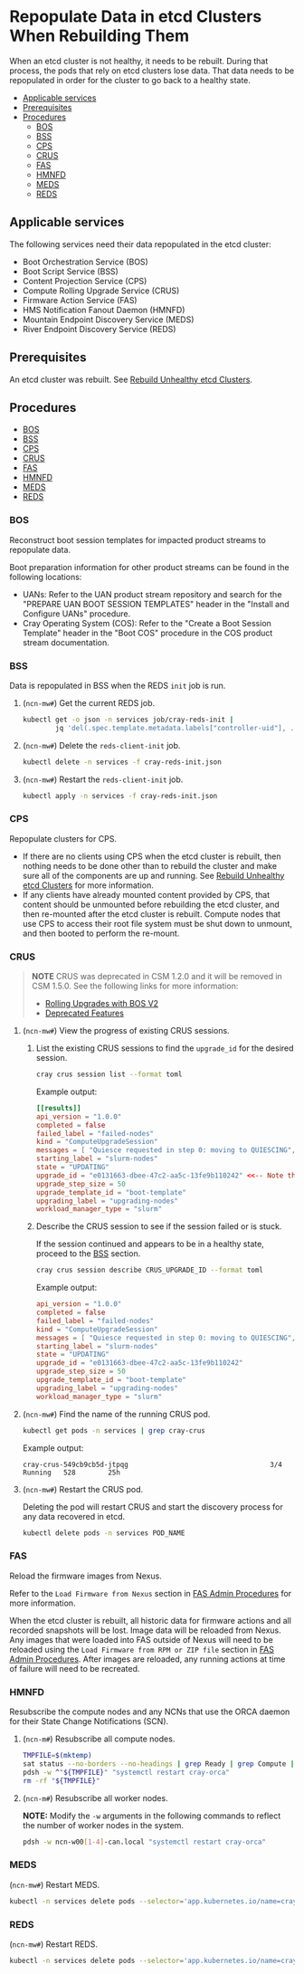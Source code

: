 # Repopulate Data in etcd Clusters When Rebuilding Them

When an etcd cluster is not healthy, it needs to be rebuilt. During that process, the pods that rely on etcd clusters lose data.
That data needs to be repopulated in order for the cluster to go back to a healthy state.

- [Applicable services](#applicable-services)
- [Prerequisites](#prerequisites)
- [Procedures](#procedures)
  - [BOS](#bos)
  - [BSS](#bss)
  - [CPS](#cps)
  - [CRUS](#crus)
  - [FAS](#fas)
  - [HMNFD](#hmnfd)
  - [MEDS](#meds)
  - [REDS](#reds)

## Applicable services

The following services need their data repopulated in the etcd cluster:

- Boot Orchestration Service \(BOS\)
- Boot Script Service \(BSS\)
- Content Projection Service \(CPS\)
- Compute Rolling Upgrade Service \(CRUS\)
- Firmware Action Service \(FAS\)
- HMS Notification Fanout Daemon \(HMNFD\)
- Mountain Endpoint Discovery Service \(MEDS\)
- River Endpoint Discovery Service \(REDS\)

## Prerequisites

An etcd cluster was rebuilt. See [Rebuild Unhealthy etcd Clusters](Rebuild_Unhealthy_etcd_Clusters.md).

## Procedures

- [BOS](#bos)
- [BSS](#bss)
- [CPS](#cps)
- [CRUS](#crus)
- [FAS](#fas)
- [HMNFD](#hmnfd)
- [MEDS](#meds)
- [REDS](#reds)

### BOS

Reconstruct boot session templates for impacted product streams to repopulate data.

Boot preparation information for other product streams can be found in the following locations:

- UANs: Refer to the UAN product stream repository and search for the "PREPARE UAN BOOT SESSION TEMPLATES" header in the "Install and Configure UANs" procedure.
- Cray Operating System \(COS\): Refer to the "Create a Boot Session Template" header in the "Boot COS" procedure in the COS product stream documentation.

### BSS

Data is repopulated in BSS when the REDS `init` job is run.

1. (`ncn-mw#`) Get the current REDS job.

    ```bash
    kubectl get -o json -n services job/cray-reds-init |
            jq 'del(.spec.template.metadata.labels["controller-uid"], .spec.selector)' > cray-reds-init.json
    ```

1. (`ncn-mw#`) Delete the `reds-client-init` job.

    ```bash
    kubectl delete -n services -f cray-reds-init.json
    ```

1. (`ncn-mw#`) Restart the `reds-client-init` job.

    ```bash
    kubectl apply -n services -f cray-reds-init.json
    ```

### CPS

Repopulate clusters for CPS.

- If there are no clients using CPS when the etcd cluster is rebuilt, then nothing needs to be done other than to rebuild the cluster and make sure all of the components are up and running.
  See [Rebuild Unhealthy etcd Clusters](Rebuild_Unhealthy_etcd_Clusters.md) for more information.
- If any clients have already mounted content provided by CPS, that content should be unmounted before rebuilding the etcd cluster, and then re-mounted after the etcd cluster is rebuilt.
  Compute nodes that use CPS to access their root file system must be shut down to unmount, and then booted to perform the re-mount.

### CRUS

> **NOTE** CRUS was deprecated in CSM 1.2.0 and it will be removed in CSM 1.5.0.
> See the following links for more information:
>
> - [Rolling Upgrades with BOS V2](../boot_orchestration/Rolling_Upgrades.md)
> - [Deprecated Features](../../introduction/deprecated_features/README.md)

1. (`ncn-mw#`) View the progress of existing CRUS sessions.

    1. List the existing CRUS sessions to find the `upgrade_id` for the desired session.

        ```bash
        cray crus session list --format toml
        ```

        Example output:

        ```toml
        [[results]]
        api_version = "1.0.0"
        completed = false
        failed_label = "failed-nodes"
        kind = "ComputeUpgradeSession"
        messages = [ "Quiesce requested in step 0: moving to QUIESCING", "All nodes quiesced in step 0: moving to QUIESCED", "Began the boot session for step 0: moving to BOOTING",]
        starting_label = "slurm-nodes"
        state = "UPDATING"
        upgrade_id = "e0131663-dbee-47c2-aa5c-13fe9b110242" <<-- Note this value
        upgrade_step_size = 50
        upgrade_template_id = "boot-template"
        upgrading_label = "upgrading-nodes"
        workload_manager_type = "slurm"
        ```

    1. Describe the CRUS session to see if the session failed or is stuck.

        If the session continued and appears to be in a healthy state, proceed to the [BSS](#bss) section.

        ```bash
        cray crus session describe CRUS_UPGRADE_ID --format toml
        ```

        Example output:

        ```toml
        api_version = "1.0.0"
        completed = false
        failed_label = "failed-nodes"
        kind = "ComputeUpgradeSession"
        messages = [ "Quiesce requested in step 0: moving to QUIESCING", "All nodes quiesced in step 0: moving to QUIESCED", "Began the boot session for step 0: moving to BOOTING",]
        starting_label = "slurm-nodes"
        state = "UPDATING"
        upgrade_id = "e0131663-dbee-47c2-aa5c-13fe9b110242"
        upgrade_step_size = 50
        upgrade_template_id = "boot-template"
        upgrading_label = "upgrading-nodes"
        workload_manager_type = "slurm"
        ```

1. (`ncn-mw#`) Find the name of the running CRUS pod.

    ```bash
    kubectl get pods -n services | grep cray-crus
    ```

    Example output:

    ```text
    cray-crus-549cb9cb5d-jtpqg                                   3/4     Running   528        25h
    ```

1. (`ncn-mw#`) Restart the CRUS pod.

    Deleting the pod will restart CRUS and start the discovery process for any data recovered in etcd.

    ```bash
    kubectl delete pods -n services POD_NAME
    ```

### FAS

Reload the firmware images from Nexus.

Refer to the `Load Firmware from Nexus` section in [FAS Admin Procedures](../firmware/FAS_Admin_Procedures.md#load-firmware-from-nexus) for more information.

When the etcd cluster is rebuilt, all historic data for firmware actions and all recorded snapshots will be lost.
Image data will be reloaded from Nexus.
Any images that were loaded into FAS outside of Nexus will need to be reloaded using the `Load Firmware from RPM or ZIP file` section in
[FAS Admin Procedures](../firmware/FAS_Admin_Procedures.md#load-firmware-from-rpm-or-zip-file).
After images are reloaded, any running actions at time of failure will need to be recreated.

### HMNFD

Resubscribe the compute nodes and any NCNs that use the ORCA daemon for their State Change Notifications \(SCN\).

1. (`ncn-m#`) Resubscribe all compute nodes.

    ```bash
    TMPFILE=$(mktemp)
    sat status --no-borders --no-headings | grep Ready | grep Compute | awk '{printf("nid%06d-nmn\n",$4);}' > "${TMPFILE}"
    pdsh -w ^"${TMPFILE}" "systemctl restart cray-orca"
    rm -rf "${TMPFILE}"
    ```

1. (`ncn-m#`) Resubscribe all worker nodes.

    **NOTE:** Modify the `-w` arguments in the following commands to reflect the number of worker nodes in the system.

    ```bash
    pdsh -w ncn-w00[1-4]-can.local "systemctl restart cray-orca"
    ```

### MEDS

(`ncn-mw#`) Restart MEDS.

```bash
kubectl -n services delete pods --selector='app.kubernetes.io/name=cray-meds'
```

### REDS

(`ncn-mw#`) Restart REDS.

```bash
kubectl -n services delete pods --selector='app.kubernetes.io/name=cray-reds'
```
